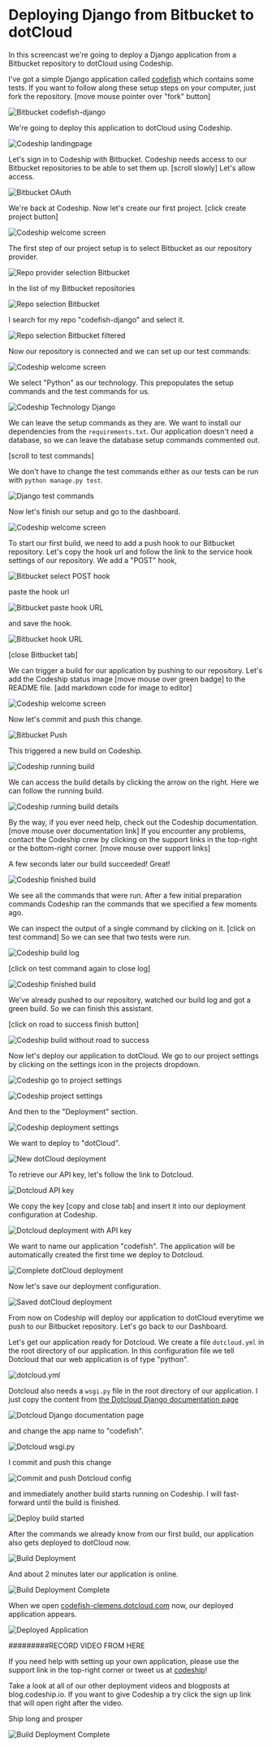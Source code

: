 












Deploying Django from Bitbucket to dotCloud
======================

In this screencast we're going to deploy a Django application from a Bitbucket repository to dotCloud using Codeship.





I've got a simple Django application called [codefish][codefish-repo] which contains some tests. If you want to follow along these setup steps on your computer, just fork the repository. [move mouse pointer over "fork" button]

![Bitbucket codefish-django][screenshot-repository]





We're going to deploy this application to dotCloud using Codeship.

![Codeship landingpage][screenshot-codefish-landingpage]

Let's sign in to Codeship with Bitbucket. Codeship needs access to our Bitbucket repositories to be able to set them up. [scroll slowly] Let's allow access.

![Bitbucket OAuth][screenshot-oauth]

We're back at Codeship. Now let's create our first project. [click create project button]

![Codeship welcome screen][screenshot-codeship-welcome]





The first step of our project setup is to select Bitbucket as our repository provider.

![Repo provider selection Bitbucket][screenshot-repo-provider-selection]

In the list of my Bitbucket repositories

![Repo selection Bitbucket][screenshot-repo-selection]

I search for my repo "codefish-django" and select it.

![Repo selection Bitbucket filtered][screenshot-repo-selection-filtered]

Now our repository is connected and we can set up our test commands:

![Codeship welcome screen][screenshot-codeship-technology]

We select "Python" as our technology. This prepopulates the setup commands and the test commands for us.

![Codeship Technology Django][screenshot-codeship-technology-selected]





We can leave the setup commands as they are. We want to install our dependencies from the `requirements.txt`. Our application doesn't need a database, so we can leave the database setup commands commented out.

[scroll to test commands]

We don't have to change the test commands either as our tests can be run with `python manage.py test`.

![Django test commands][screenshot-test-commands]





Now let's finish our setup and go to the dashboard.

![Codeship welcome screen][screenshot-codeship-dasboard]





To start our first build, we need to add a push hook to our Bitbucket repository. Let's copy the hook url and follow the link to the service hook settings of our repository. We add a "POST" hook,

![Bitbucket select POST hook][screenshot-select-post-hook]

paste the hook url

![Bitbucket paste hook URL][screenshot-paste-hook-url]

and save the hook.

![Bitbucket hook URL][screenshot-hook-added]

[close Bitbucket tab]





We can trigger a build for our application by pushing to our repository. Let's add the Codeship status image [move mouse over green badge] to the README file.
[add markdown code for image to editor]

![Codeship welcome screen][screenshot-codeship-image]

Now let's commit and push this change.

![Bitbucket Push][screenshot-codeship-push]

This triggered a new build on Codeship.

![Codeship running build][screenshot-first-build-running]

We can access the build details by clicking the arrow on the right. Here we can follow the running build.

![Codeship running build details][screenshot-first-build-running-details]

By the way, if you ever need help, check out the Codeship documentation. [move mouse over documentation link] If you encounter any problems, contact the Codeship crew by clicking on the support links in the top-right or the bottom-right corner. [move mouse over support links]

A few seconds later our build succeeded! Great!

![Codeship finished build][screenshot-first-build-finished]

We see all the commands that were run. After a few initial preparation commands Codeship ran the commands that we specified a few moments ago.





We can inspect the output of a single command by clicking on it.
[click on test command]
So we can see that two tests were run.

![Codeship build log][screenshot-build-log]

[click on test command again to close log]

![Codeship finished build][screenshot-first-build-finished]





We've already pushed to our repository, watched our build log and got a green build. So we can finish this assistant.

[click on road to success finish button]

![Codeship build without road to success][screenshot-build-without-road-to-success]





Now let's deploy our application to dotCloud. We go to our project settings by clicking on the settings icon in the projects dropdown.

![Codeship go to project settings][screenshot-go-to-project-settings]

![Codeship project settings][screenshot-project-settings]

And then to the "Deployment" section.

![Codeship deployment settings][screenshot-deployment-settings]

We want to deploy to "dotCloud".

![New dotCloud deployment][screenshot-new-deployment]





To retrieve our API key, let's follow the link to Dotcloud.

![Dotcloud API key][screenshot-dotcloud-api-key]

We copy the key [copy and close tab] and insert it into our deployment configuration at Codeship.

![Dotcloud deployment with API key][screenshot-dotcloud-deployment-api-key]

We want to name our application "codefish". The application will be automatically created the first time we deploy to Dotcloud.





![Complete dotCloud deployment][screenshot-complete-deployment]

Now let's save our deployment configuration.

![Saved dotCloud deployment][screenshot-saved-deployment]

From now on Codeship will deploy our application to dotCloud everytime we push to our Bitbucket repository.
Let's go back to our Dashboard.





Let's get our application ready for Dotcloud. We create a file `dotcloud.yml` in the root directory of our application. In this configuration file we tell Dotcloud that our web application is of type "python".

![dotcloud.yml][screenshot-dotcloud-yml]

Dotcloud also needs a `wsgi.py` file in the root directory of our application. I just copy the content from [the Dotcloud Django documentation page](http://docs.dotcloud.com/tutorials/python/django/#wsgi-py)

![Dotcloud Django documentation page][screenshot-deployment-documentation-page]

and change the app name to "codefish".

![Dotcloud wsgi.py][screenshot-dotcloud-wsgi-py]

I commit and push this change

![Commit and push Dotcloud config][screenshot-commit-and-push-deployment-config]





and immediately another build starts running on Codeship. I will fast-forward until the build is finished.

![Deploy build started][screenshot-deploy-build-started]

After the commands we already know from our first build, our application also gets deployed to dotCloud now.

![Build Deployment][screenshot-build-deployment]

And about 2 minutes later our application is online.

![Build Deployment Complete][screenshot-build-deployment-complete]





When we open [codefish-clemens.dotcloud.com][codefish-live] now, our deployed application appears.

![Deployed Application][screenshot-deployed-application]

#########RECORD VIDEO FROM HERE

If you need help with setting up your own application, please use the support link in the top-right corner or tweet us at [codeship][codeship-twitter]!

Take a look at all of our other deployment videos and blogposts at blog.codeship.io.
If you want to give Codeship a try click the sign up link that will open right after the video.

Ship long and prosper

![Build Deployment Complete][screenshot-build-deployment-complete]



 [codeship]: https://www.codeship.io/
 [codeship-twitter]: http://www.twitter.com/codeship
 
 [codefish-repo]: https://bitbucket.org/codeship-tutorials/codefish-django
 
 
 [codefish-live]: http://codefish-clemens.dotcloud.com
 
 [screenshot-repository]: https://github.com/codeship/screencast-storyboards/tree/django-bitbucket-dotcloud/screenshots/bitbucket/codefish-django/repository.png
 [screenshot-codefish-landingpage]: https://github.com/codeship/screencast-storyboards/tree/django-bitbucket-dotcloud/screenshots/codeship-landingpage.png
 [screenshot-oauth]: https://github.com/codeship/screencast-storyboards/tree/django-bitbucket-dotcloud/screenshots/bitbucket/oauth.png
 [screenshot-codeship-welcome]: https://github.com/codeship/screencast-storyboards/tree/django-bitbucket-dotcloud/screenshots/codeship-welcome.png
 [screenshot-repo-provider-selection]: https://github.com/codeship/screencast-storyboards/tree/django-bitbucket-dotcloud/screenshots/bitbucket/repo-provider-selection.png
 [screenshot-repo-selection]: https://github.com/codeship/screencast-storyboards/tree/django-bitbucket-dotcloud/screenshots/repo-selection.png
 [screenshot-repo-selection-filtered]: https://github.com/codeship/screencast-storyboards/tree/django-bitbucket-dotcloud/screenshots/django/codefish-django-selection-filtered.png
 [screenshot-codeship-technology]: https://github.com/codeship/screencast-storyboards/tree/django-bitbucket-dotcloud/screenshots/codeship-technology.png
 [screenshot-codeship-technology-selected]: https://github.com/codeship/screencast-storyboards/tree/django-bitbucket-dotcloud/screenshots/django/codeship-technology.png
 [screenshot-technology-version]: https://github.com/codeship/screencast-storyboards/tree/django-bitbucket-dotcloud/screenshots/django/technology-version.png
 [screenshot-test-commands]: https://github.com/codeship/screencast-storyboards/tree/django-bitbucket-dotcloud/screenshots/django/test-commands.png
 [screenshot-codeship-dasboard]: https://github.com/codeship/screencast-storyboards/tree/django-bitbucket-dotcloud/screenshots/bitbucket/codefish-django/codeship-dashboard.png
 [screenshot-codeship-image]: https://github.com/codeship/screencast-storyboards/tree/django-bitbucket-dotcloud/screenshots/django/codeship-image.png
 [screenshot-codeship-push]: https://github.com/codeship/screencast-storyboards/tree/django-bitbucket-dotcloud/screenshots/bitbucket/codefish-django/push.png
 [screenshot-first-build-running]: https://github.com/codeship/screencast-storyboards/tree/django-bitbucket-dotcloud/screenshots/django/first-build-running.png
 [screenshot-first-build-running-details]: https://github.com/codeship/screencast-storyboards/tree/django-bitbucket-dotcloud/screenshots/bitbucket/codefish-django/first-build-running-details.png
 [screenshot-first-build-finished]: https://github.com/codeship/screencast-storyboards/tree/django-bitbucket-dotcloud/screenshots/bitbucket/codefish-django/first-build-finished.png
 [screenshot-build-log]: https://github.com/codeship/screencast-storyboards/tree/django-bitbucket-dotcloud/screenshots/bitbucket/codefish-django/build-log.png
 [screenshot-build-without-road-to-success]: https://github.com/codeship/screencast-storyboards/tree/django-bitbucket-dotcloud/screenshots/bitbucket/codefish-django/build-without-road-to-success.png
 [screenshot-go-to-project-settings]: https://github.com/codeship/screencast-storyboards/tree/django-bitbucket-dotcloud/screenshots/bitbucket/codefish-django/go-to-project-settings.png
 [screenshot-project-settings]: https://github.com/codeship/screencast-storyboards/tree/django-bitbucket-dotcloud/screenshots/django/project-settings.png
 [screenshot-deployment-settings]: https://github.com/codeship/screencast-storyboards/tree/django-bitbucket-dotcloud/screenshots/django/deployment-settings.png
 [screenshot-new-deployment]: https://github.com/codeship/screencast-storyboards/tree/django-bitbucket-dotcloud/screenshots/django/dotcloud/new-deployment.png
 [screenshot-heroku-apps]: https://github.com/codeship/screencast-storyboards/tree/django-bitbucket-dotcloud/screenshots/dotcloud/heroku-apps.png
 [screenshot-create-heroku-app]: https://github.com/codeship/screencast-storyboards/tree/django-bitbucket-dotcloud/screenshots/dotcloud/create-heroku-app.png
 [screenshot-heroku-app-created]: https://github.com/codeship/screencast-storyboards/tree/django-bitbucket-dotcloud/screenshots/dotcloud/heroku-app-created.png
 [screenshot-heroku-deployment-name]: https://github.com/codeship/screencast-storyboards/tree/django-bitbucket-dotcloud/screenshots/django/dotcloud/heroku-deployment-name.png
 [screenshot-show-api-key]: https://github.com/codeship/screencast-storyboards/tree/django-bitbucket-dotcloud/screenshots/dotcloud/show-api-key.png
 [screenshot-complete-deployment]: https://github.com/codeship/screencast-storyboards/tree/django-bitbucket-dotcloud/screenshots/django/dotcloud/complete-deployment.png
 [screenshot-saved-deployment]: https://github.com/codeship/screencast-storyboards/tree/django-bitbucket-dotcloud/screenshots/django/dotcloud/saved-deployment.png
 [screenshot-added-paragraph]: https://github.com/codeship/screencast-storyboards/tree/django-bitbucket-dotcloud/screenshots/django/added-paragraph.png
 [screenshot-commit-and-push-paragraph]: https://github.com/codeship/screencast-storyboards/tree/django-bitbucket-dotcloud/screenshots/bitbucket/django/commit-and-push-paragraph.png
 [screenshot-deploy-build-started]: https://github.com/codeship/screencast-storyboards/tree/django-bitbucket-dotcloud/screenshots/django/dotcloud/deploy-build-started.png
 [screenshot-build-deployment]: https://github.com/codeship/screencast-storyboards/tree/django-bitbucket-dotcloud/screenshots/django/dotcloud/build-deployment.png
 [screenshot-build-deployment-complete]: https://github.com/codeship/screencast-storyboards/tree/django-bitbucket-dotcloud/screenshots/django/dotcloud/build-deployment-complete.png
 [screenshot-deployed-application]: https://github.com/codeship/screencast-storyboards/tree/django-bitbucket-dotcloud/screenshots/django/dotcloud/deployed-application.png
 [screenshot-select-post-hook]: https://github.com/codeship/screencast-storyboards/tree/django-bitbucket-dotcloud/screenshots/bitbucket/codefish-django/select-post-hook.png
 [screenshot-paste-hook-url]: https://github.com/codeship/screencast-storyboards/tree/django-bitbucket-dotcloud/screenshots/bitbucket/codefish-django/paste-hook-url.png
 [screenshot-hook-added]: https://github.com/codeship/screencast-storyboards/tree/django-bitbucket-dotcloud/screenshots/bitbucket/codefish-django/hook-added.png
 [screenshot-deployment-username]: https://github.com/codeship/screencast-storyboards/tree/django-bitbucket-dotcloud/screenshots/django/dotcloud/username.png
 [screenshot-create-deployment-token]: https://github.com/codeship/screencast-storyboards/tree/django-bitbucket-dotcloud/screenshots/django/dotcloud/create-token.png
 [screenshot-add-deployment-config]: https://github.com/codeship/screencast-storyboards/tree/django-bitbucket-dotcloud/screenshots/dotcloud/add-config.png
 [screenshot-commit-and-push-deployment-config]: https://github.com/codeship/screencast-storyboards/tree/django-bitbucket-dotcloud/screenshots/bitbucket/codefish-django/dotcloud/commit-and-push-deployment-config.png
 [screenshot-dotcloud-api-key]: https://github.com/codeship/screencast-storyboards/tree/django-bitbucket-dotcloud/screenshots/dotcloud/api-key.png
 [screenshot-dotcloud-deployment-api-key]: https://github.com/codeship/screencast-storyboards/tree/django-bitbucket-dotcloud/screenshots/django/dotcloud/deployment-api-key.png
 [screenshot-dotcloud-yml]: https://github.com/codeship/screencast-storyboards/tree/django-bitbucket-dotcloud/screenshots/django/dotcloud/dotcloud-yml.png
 [screenshot-dotcloud-wsgi-py]: https://github.com/codeship/screencast-storyboards/tree/django-bitbucket-dotcloud/screenshots/django/dotcloud/wsgi-py.png
 [screenshot-deployment-documentation-page]: https://github.com/codeship/screencast-storyboards/tree/django-bitbucket-dotcloud/screenshots/django/dotcloud/documentation-page.png
 [screenshot-empty-deployment]: https://github.com/codeship/screencast-storyboards/tree/django-bitbucket-dotcloud/screenshots/django/dotcloud/empty-deployment.png
 [screenshot-deployment-home-page]: https://github.com/codeship/screencast-storyboards/tree/django-bitbucket-dotcloud/screenshots/dotcloud/home-page.png
 [screenshot-new-deployment-app]: https://github.com/codeship/screencast-storyboards/tree/django-bitbucket-dotcloud/screenshots/django/dotcloud/new-deployment-app.png
 [screenshot-deployment-oauth]: https://github.com/codeship/screencast-storyboards/tree/django-bitbucket-dotcloud/screenshots/dotcloud/oauth.png
 [screenshot-app-yml]: https://github.com/codeship/screencast-storyboards/tree/django-bitbucket-dotcloud/screenshots/django/dotcloud/app-yml.png
 [screenshot-install-tool]: https://github.com/codeship/screencast-storyboards/tree/django-bitbucket-dotcloud/screenshots/dotcloud/install-tool.png
 [screenshot-sign-in-to-deployment]: https://github.com/codeship/screencast-storyboards/tree/django-bitbucket-dotcloud/screenshots/dotcloud/sign-in-to-deployment.png
 [screenshot-create-api-token]: https://github.com/codeship/screencast-storyboards/tree/django-bitbucket-dotcloud/screenshots/dotcloud/create-api-token.png
 [screenshot-insert-api-token]: https://github.com/codeship/screencast-storyboards/tree/django-bitbucket-dotcloud/screenshots/dotcloud/insert-api-token.png
 [screenshot-look-up-url]: https://github.com/codeship/screencast-storyboards/tree/django-bitbucket-dotcloud/screenshots/dotcloud/look-up-url.png


